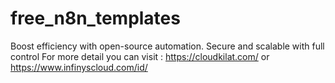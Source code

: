 # free_n8n_templates
Boost efficiency with open-source automation. Secure and scalable with full control  For more detail you can visit : https://cloudkilat.com/ or https://www.infinyscloud.com/id/

